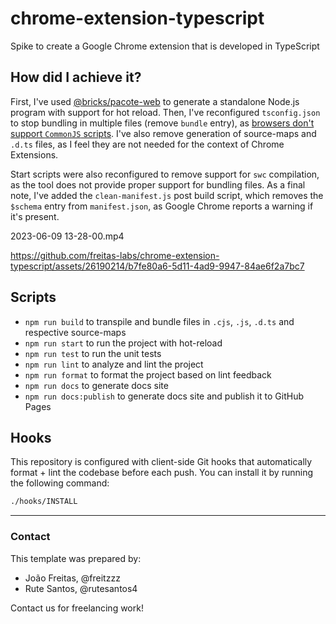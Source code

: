 # chrome-extension-typescript

Spike to create a Google Chrome extension that is developed in TypeScript

## How did I achieve it?

First, I've used [@bricks/pacote-web](https://github.com/dart-pacotes/.bricks/tree/master/pacote_web) to generate a standalone Node.js program with support for hot reload. Then, I've reconfigured `tsconfig.json` to stop bundling in multiple files (remove `bundle` entry), as [browsers don't support `CommonJS` scripts](https://bobbyhadz.com/blog/typescript-uncaught-referenceerror-exports-is-not-defined). I've also remove generation of source-maps and `.d.ts` files, as I feel they are not needed for the context of Chrome Extensions.

Start scripts were also reconfigured to remove support for `swc` compilation, as the tool does not provide proper support for bundling files. As a final note, I've added the `clean-manifest.js` post build script, which removes the `$schema` entry from `manifest.json`, as Google Chrome reports a warning if it's present.

2023-06-09 13-28-00.mp4

https://github.com/freitas-labs/chrome-extension-typescript/assets/26190214/b7fe80a6-5d11-4ad9-9947-84ae6f2a7bc7

## Scripts

- `npm run build` to transpile and bundle files in `.cjs`, `.js`, `.d.ts` and respective source-maps
- `npm run start` to run the project with hot-reload
- `npm run test` to run the unit tests
- `npm run lint` to analyze and lint the project
- `npm run format` to format the project based on lint feedback
- `npm run docs` to generate docs site
- `npm run docs:publish` to generate docs site and publish it to GitHub Pages

## Hooks

This repository is configured with client-side Git hooks that automatically format + lint the codebase before each push. You can install it by running the following command:

```bash
./hooks/INSTALL
```

---

### Contact

This template was prepared by:

- João Freitas, @freitzzz
- Rute Santos, @rutesantos4

Contact us for freelancing work!
